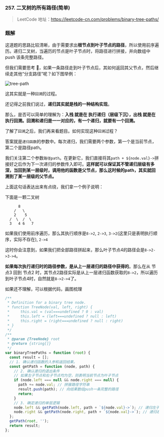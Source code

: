 ### 257. 二叉树的所有路径(简单)

> LeetCode 地址：https://leetcode-cn.com/problems/binary-tree-paths/

### 题解

这道题的思路比较清晰，由于需要求出**根节点到叶子节点的路径**，所以使用前序遍历。递归二叉树，当遍历的节点是叶子节点时，将路径进行拼接，并向数组中 push 该条完整路径。

但我们需要思考 🤔，如果一条路径走到叶子节点后，其如何返回其父节点，然后继续走其他“分支路径”呢？如下图举例：

![tree-path](https://raw.githubusercontent.com/kerwin-ly/Blog/main/assets/imgs/algorithm/tree-path.png)

这其实就是一种`回溯`的过程。

还记得之前我们说过，**递归其实就是栈的一种结构实现**。

那么，是否可以简单的理解为：**入栈 就是在 执行递归（层级下沉），出栈 就是在 执行回溯。回溯和递归是一一对应的，有一个递归，就要有一个回溯。**

了解了`回溯`之后，我们再来看题目。如何实现这种`回溯`过程？

答案就是`递归函数`的参数中。每次递归，我们需要两个参数，第一个是当前节点，第二个是路径path。

我们关注第二个参数`路径path`。在更新它，我们直接将其`path + ${node.val}->`拼接好之后作为下一次递归的参数传入即可。**这样就可以保证其不管递归层级有多深，当回到某一层级时，调用他的函数是父节点，那么这时候的path，其实就回溯到了某一层级的父节点。**

上面这句话表达出来有点绕，我们拿一个例子说明：

下面是一颗二叉树
```
      8                
    /   \
    2    5
  /  \  /  \
  3   4 6   7
```

如果我们使用前序遍历，那么其执行顺序是`8->2`, `2->3`, `3->2`(这里只是表明执行顺序，实际不存在), `2->4`

这时你会注意到，如果我们把全部路径拼起来，那么叶子节点4的路径会是`8->2->3->4`。

**如果每次执行递归时的路径参数，是从上一层递归的路径中获得的**。那么在从 节点3 回到 节点2 时，其节点2路径实际是从上一层递归函数获取的`8->2`，所以遍历到叶子节点4时，自然就是`8->2->4`了。

如果还不理解，可以根据代码，画图梳理
```js
/**
 * Definition for a binary tree node.
 * function TreeNode(val, left, right) {
 *     this.val = (val===undefined ? 0 : val)
 *     this.left = (left===undefined ? null : left)
 *     this.right = (right===undefined ? null : right)
 * }
 */
/**
 * @param {TreeNode} root
 * @return {string[]}
 */
var binaryTreePaths = function (root) {
  const result = [];
  // 1. 确认递归函数的入参和返回结果。
  const getPath = function (node, path) {
    // 2. 确认递归的退出条件
    // 如果左子节点和右子节点均为空，则表明当前节点为叶子节点
    if (node.left === null && node.right === null) {
      path += node.val; // 拼接路径字符串
      result.push(path); // 向结果数组push一条完整的路径
      return;
    }
    // 3. 确定递归的单层逻辑
    node.left && getPath(node.left, path + `${node.val}->`); // 递归左子树
    node.right && getPath(node.right, path + `${node.val}->`); // 递归右子树
  };
  getPath(root, '');
  return result;
};
```
